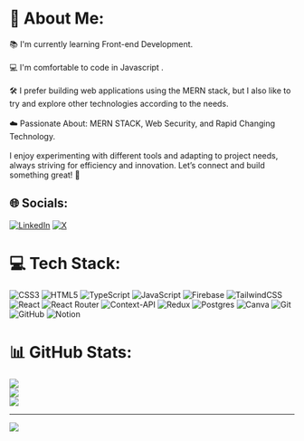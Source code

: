 # 💫 About Me:
📚 I'm currently learning Front-end Development.<br><br>💻 I'm comfortable to code in Javascript .<br><br>🛠️ I prefer building web applications using the MERN stack, but I also like to try and explore other technologies according to the needs.<br><br>☁️ Passionate About: MERN STACK, Web Security, and Rapid Changing Technology.<br><br>I enjoy experimenting with different tools and adapting to project needs, always striving for efficiency and innovation. Let’s connect and build something great! 🚀


## 🌐 Socials:
[![LinkedIn](https://img.shields.io/badge/LinkedIn-%230077B5.svg?logo=linkedin&logoColor=white)](https://linkedin.com/in/sanjay-acharjee-26586b1b9) [![X](https://img.shields.io/badge/X-black.svg?logo=X&logoColor=white)](https://x.com/@coderknight17272) 

# 💻 Tech Stack:
![CSS3](https://img.shields.io/badge/css3-%231572B6.svg?style=for-the-badge&logo=css3&logoColor=white) ![HTML5](https://img.shields.io/badge/html5-%23E34F26.svg?style=for-the-badge&logo=html5&logoColor=white) ![TypeScript](https://img.shields.io/badge/typescript-%23007ACC.svg?style=for-the-badge&logo=typescript&logoColor=white) ![JavaScript](https://img.shields.io/badge/javascript-%23323330.svg?style=for-the-badge&logo=javascript&logoColor=%23F7DF1E) ![Firebase](https://img.shields.io/badge/firebase-%23039BE5.svg?style=for-the-badge&logo=firebase) ![TailwindCSS](https://img.shields.io/badge/tailwindcss-%2338B2AC.svg?style=for-the-badge&logo=tailwind-css&logoColor=white) ![React](https://img.shields.io/badge/react-%2320232a.svg?style=for-the-badge&logo=react&logoColor=%2361DAFB) ![React Router](https://img.shields.io/badge/React_Router-CA4245?style=for-the-badge&logo=react-router&logoColor=white) ![Context-API](https://img.shields.io/badge/Context--Api-000000?style=for-the-badge&logo=react) ![Redux](https://img.shields.io/badge/redux-%23593d88.svg?style=for-the-badge&logo=redux&logoColor=white) ![Postgres](https://img.shields.io/badge/postgres-%23316192.svg?style=for-the-badge&logo=postgresql&logoColor=white) ![Canva](https://img.shields.io/badge/Canva-%2300C4CC.svg?style=for-the-badge&logo=Canva&logoColor=white) ![Git](https://img.shields.io/badge/git-%23F05033.svg?style=for-the-badge&logo=git&logoColor=white) ![GitHub](https://img.shields.io/badge/github-%23121011.svg?style=for-the-badge&logo=github&logoColor=white) ![Notion](https://img.shields.io/badge/Notion-%23000000.svg?style=for-the-badge&logo=notion&logoColor=white)
# 📊 GitHub Stats:
![](https://github-readme-stats.vercel.app/api?username=CoderKnight077&theme=dark&hide_border=false&include_all_commits=true&count_private=true)<br/>
![](https://github-readme-streak-stats.herokuapp.com/?user=CoderKnight077&theme=dark&hide_border=false)<br/>
![](https://github-readme-stats.vercel.app/api/top-langs/?username=CoderKnight077&theme=dark&hide_border=false&include_all_commits=true&count_private=true&layout=compact)

---
[![](https://visitcount.itsvg.in/api?id=CoderKnight077&icon=0&color=0)](https://visitcount.itsvg.in)

<!-- Proudly created with GPRM ( https://gprm.itsvg.in ) -->
